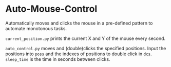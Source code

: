 #  Auto-Mouse-Control

Automatically moves and clicks the mouse in a pre-defined pattern to automate monotonous tasks.

`current_position.py` prints the current X and Y of the mouse every second.

`auto_control.py` moves and (double)clicks the specified positions.
Input the positions into `poss` and the indexes of positions to double click in `dcs`.
`sleep_time` is the time in seconds between clicks.
